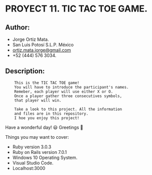 # PROYECT 11. TIC TAC TOE GAME.  

## Author:
- Jorge Ortiz Mata.
- San Luis Potosí S.L.P. México
- ortiz.mata.jorge@gmail.com
- +52 (444) 576 3034.

## Description: 
        This is the TIC TAC TOE game!
        You will have to introduce the participant's names.
        Remeber, each player will use either X or O.
        Once a player gather three consecutives symbols,
        that player will win. 
        
        Take a look to this project. All the information
        and files are in this repository.
        I hoe you enjoy this project!
            
Have a wonderful day! :smiley:
Greetings :love_you_gesture:

Things you may want to cover:

* Ruby version 3.0.3
* Ruby on Rails version 7.0.1 
* Windows 10 Operating System.
* Visual Studio Code.
* Localhost:3000

